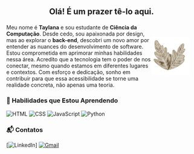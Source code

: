 ## <p align="center"> Olá! É um prazer tê-lo aqui.

<div style="display: flex; align-items: center;">
  <div>
    Meu nome é <b>Taylana</b> e sou estudante de <b>Ciência da Computação</b>. Desde cedo, sou apaixonada por design, mas ao explorar o <b>back-end</b>, descobri um novo amor por entender as nuances do desenvolvimento de software. Estou comprometida em aprimorar minhas habilidades nessa área. 
    Acredito que a tecnologia tem o poder de nos conectar, mesmo quando estamos em diferentes lugares e contextos. Com esforço e dedicação, sonho em contribuir para que essa acessibilidade se torne uma realidade concreta, não apenas uma teoria.
  </div>
 
<img src="leaves-7746730_1280.png" alt="Duas folhas marrons juntas" style="width: 100px; margin-right: 20px;" />
</div>

### 🌱 Habilidades que Estou Aprendendo

![HTML](https://skillicons.dev/icons?i=html) ![CSS](https://skillicons.dev/icons?i=css) ![JavaScript](https://skillicons.dev/icons?i=javascript) ![Python](https://skillicons.dev/icons?i=python)

### 📬 Contatos

[![LinkedIn](https://img.shields.io/badge/LinkedIn-Profile-blue?style=for-the-badge&logo=linkedin)]
[![Gmail](https://img.shields.io/badge/Gmail-Email-red?style=for-the-badge&logo=gmail)](mailto:Taylana_Rocha@hotmail.com)


